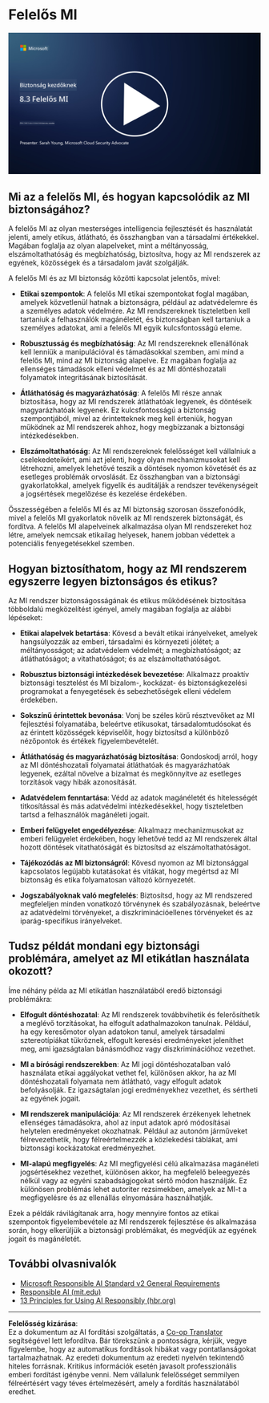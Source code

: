 <!--
CO_OP_TRANSLATOR_METADATA:
{
  "original_hash": "5e9775ee91bde7d44577891d5f11c4c5",
  "translation_date": "2025-09-03T20:48:06+00:00",
  "source_file": "8.3 Responsible AI.md",
  "language_code": "hu"
}
-->
# Felelős MI

[![Nézd meg a videót](../../translated_images/8-3_placeholder.9a5623e020ef9751bfd82c06e3014edc976e2b2dc6ac5836571e63873a3c28b4.hu.png)](https://learn-video.azurefd.net/vod/player?id=b7517901-8f81-4475-b586-385a361c51e8)

## Mi az a felelős MI, és hogyan kapcsolódik az MI biztonságához?

A felelős MI az olyan mesterséges intelligencia fejlesztését és használatát jelenti, amely etikus, átlátható, és összhangban van a társadalmi értékekkel. Magában foglalja az olyan alapelveket, mint a méltányosság, elszámoltathatóság és megbízhatóság, biztosítva, hogy az MI rendszerek az egyének, közösségek és a társadalom javát szolgálják.

A felelős MI és az MI biztonság közötti kapcsolat jelentős, mivel:

- **Etikai szempontok**: A felelős MI etikai szempontokat foglal magában, amelyek közvetlenül hatnak a biztonságra, például az adatvédelemre és a személyes adatok védelmére. Az MI rendszereknek tiszteletben kell tartaniuk a felhasználók magánéletét, és biztonságban kell tartaniuk a személyes adatokat, ami a felelős MI egyik kulcsfontosságú eleme.

- **Robusztusság és megbízhatóság**: Az MI rendszereknek ellenállónak kell lenniük a manipulációval és támadásokkal szemben, ami mind a felelős MI, mind az MI biztonság alapelve. Ez magában foglalja az ellenséges támadások elleni védelmet és az MI döntéshozatali folyamatok integritásának biztosítását.

- **Átláthatóság és magyarázhatóság**: A felelős MI része annak biztosítása, hogy az MI rendszerek átláthatóak legyenek, és döntéseik magyarázhatóak legyenek. Ez kulcsfontosságú a biztonság szempontjából, mivel az érintetteknek meg kell érteniük, hogyan működnek az MI rendszerek ahhoz, hogy megbízzanak a biztonsági intézkedésekben.

- **Elszámoltathatóság**: Az MI rendszereknek felelősséget kell vállalniuk a cselekedeteikért, ami azt jelenti, hogy olyan mechanizmusokat kell létrehozni, amelyek lehetővé teszik a döntések nyomon követését és az esetleges problémák orvoslását. Ez összhangban van a biztonsági gyakorlatokkal, amelyek figyelik és auditálják a rendszer tevékenységeit a jogsértések megelőzése és kezelése érdekében.

Összességében a felelős MI és az MI biztonság szorosan összefonódik, mivel a felelős MI gyakorlatok növelik az MI rendszerek biztonságát, és fordítva. A felelős MI alapelveinek alkalmazása olyan MI rendszereket hoz létre, amelyek nemcsak etikailag helyesek, hanem jobban védettek a potenciális fenyegetésekkel szemben.

## Hogyan biztosíthatom, hogy az MI rendszerem egyszerre legyen biztonságos és etikus?

Az MI rendszer biztonságosságának és etikus működésének biztosítása többoldalú megközelítést igényel, amely magában foglalja az alábbi lépéseket:

- **Etikai alapelvek betartása**: Kövesd a bevált etikai irányelveket, amelyek hangsúlyozzák az emberi, társadalmi és környezeti jólétet; a méltányosságot; az adatvédelem védelmét; a megbízhatóságot; az átláthatóságot; a vitathatóságot; és az elszámoltathatóságot.

- **Robusztus biztonsági intézkedések bevezetése**: Alkalmazz proaktív biztonsági tesztelést és MI bizalom-, kockázat- és biztonságkezelési programokat a fenyegetések és sebezhetőségek elleni védelem érdekében.

- **Sokszínű érintettek bevonása**: Vonj be széles körű résztvevőket az MI fejlesztési folyamatába, beleértve etikusokat, társadalomtudósokat és az érintett közösségek képviselőit, hogy biztosítsd a különböző nézőpontok és értékek figyelembevételét.

- **Átláthatóság és magyarázhatóság biztosítása**: Gondoskodj arról, hogy az MI döntéshozatali folyamatai átláthatóak és magyarázhatóak legyenek, ezáltal növelve a bizalmat és megkönnyítve az esetleges torzítások vagy hibák azonosítását.

- **Adatvédelem fenntartása**: Védd az adatok magánéletét és hitelességét titkosítással és más adatvédelmi intézkedésekkel, hogy tiszteletben tartsd a felhasználók magánéleti jogait.

- **Emberi felügyelet engedélyezése**: Alkalmazz mechanizmusokat az emberi felügyelet érdekében, hogy lehetővé tedd az MI rendszerek által hozott döntések vitathatóságát és biztosítsd az elszámoltathatóságot.

- **Tájékozódás az MI biztonságról**: Kövesd nyomon az MI biztonsággal kapcsolatos legújabb kutatásokat és vitákat, hogy megértsd az MI biztonság és etika folyamatosan változó környezetét.

- **Jogszabályoknak való megfelelés**: Biztosítsd, hogy az MI rendszered megfeleljen minden vonatkozó törvénynek és szabályozásnak, beleértve az adatvédelmi törvényeket, a diszkriminációellenes törvényeket és az iparág-specifikus irányelveket.

## Tudsz példát mondani egy biztonsági problémára, amelyet az MI etikátlan használata okozott?

Íme néhány példa az MI etikátlan használatából eredő biztonsági problémákra:

- **Elfogult döntéshozatal**: Az MI rendszerek továbbvihetik és felerősíthetik a meglévő torzításokat, ha elfogult adathalmazokon tanulnak. Például, ha egy keresőmotor olyan adatokon tanul, amelyek társadalmi sztereotípiákat tükröznek, elfogult keresési eredményeket jeleníthet meg, ami igazságtalan bánásmódhoz vagy diszkriminációhoz vezethet.

- **MI a bírósági rendszerekben**: Az MI jogi döntéshozatalban való használata etikai aggályokat vethet fel, különösen akkor, ha az MI döntéshozatali folyamata nem átlátható, vagy elfogult adatok befolyásolják. Ez igazságtalan jogi eredményekhez vezethet, és sértheti az egyének jogait.

- **MI rendszerek manipulációja**: Az MI rendszerek érzékenyek lehetnek ellenséges támadásokra, ahol az input adatok apró módosításai helytelen eredményeket okozhatnak. Például az autonóm járműveket félrevezethetik, hogy félreértelmezzék a közlekedési táblákat, ami biztonsági kockázatokat eredményezhet.

- **MI-alapú megfigyelés**: Az MI megfigyelési célú alkalmazása magánéleti jogsértésekhez vezethet, különösen akkor, ha megfelelő beleegyezés nélkül vagy az egyéni szabadságjogokat sértő módon használják. Ez különösen problémás lehet autoriter rezsimekben, amelyek az MI-t a megfigyelésre és az ellenállás elnyomására használhatják.

Ezek a példák rávilágítanak arra, hogy mennyire fontos az etikai szempontok figyelembevétele az MI rendszerek fejlesztése és alkalmazása során, hogy elkerüljük a biztonsági problémákat, és megvédjük az egyének jogait és magánéletét.

## További olvasnivalók

- [Microsoft Responsible AI Standard v2 General Requirements](https://query.prod.cms.rt.microsoft.com/cms/api/am/binary/RE5cmFl?culture=en-us&country=us&WT.mc_id=academic-96948-sayoung)
- [Responsible AI (mit.edu)](https://sloanreview.mit.edu/big-ideas/responsible-ai/)
- [13 Principles for Using AI Responsibly (hbr.org)](https://hbr.org/2023/06/13-principles-for-using-ai-responsibly)

---

**Felelősség kizárása**:  
Ez a dokumentum az AI fordítási szolgáltatás, a [Co-op Translator](https://github.com/Azure/co-op-translator) segítségével lett lefordítva. Bár törekszünk a pontosságra, kérjük, vegye figyelembe, hogy az automatikus fordítások hibákat vagy pontatlanságokat tartalmazhatnak. Az eredeti dokumentum az eredeti nyelvén tekintendő hiteles forrásnak. Kritikus információk esetén javasolt professzionális emberi fordítást igénybe venni. Nem vállalunk felelősséget semmilyen félreértésért vagy téves értelmezésért, amely a fordítás használatából eredhet.